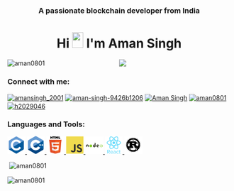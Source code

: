 <h3 align="center">A passionate blockchain developer from India</h3>
<h1 align="center">Hi <img src="https://media.tenor.com/4j1-lsYfaO8AAAAC/crypto-cryptocurrency.gif" width="25px" height="35px" >  I'm Aman Singh</h1>
<p align="right"><img src= "https://github.com/shashankanand13monu/shashankanand13monu/blob/main/code.gif"align="right" width=50%>
 <p align="left"> <img src="https://komarev.com/ghpvc/?username=aman0801&label=Profile%20views&color=0e75b6&style=flat" alt="aman0801" /> </p> 

<h3 align="left">Connect with me:</h3>
<p align="left">
<a href="https://twitter.com/amansingh_2001" target="blank"><img align="center" src="https://raw.githubusercontent.com/rahuldkjain/github-profile-readme-generator/master/src/images/icons/Social/twitter.svg" alt="amansingh_2001" height="30" width="40" /></a>
<a href="https://www.linkedin.com/in/aman-singh-9426b1206/" target="blank"><img align="center" src="https://raw.githubusercontent.com/rahuldkjain/github-profile-readme-generator/master/src/images/icons/Social/linked-in-alt.svg" alt="aman-singh-9426b1206" height="30" width="40" /></a>
<a href="https://www.facebook.com/profile.php?id=100055793222256" target="blank"><img align="center" src="https://raw.githubusercontent.com/rahuldkjain/github-profile-readme-generator/master/src/images/icons/Social/facebook.svg" alt="Aman Singh" height="30" width="40" /></a>
<a href="https://leetcode.com/aman0801/" target="blank"><img align="center" src="https://cdn.jsdelivr.net/npm/simple-icons@3.1.0/icons/leetcode.svg" alt="aman0801" height="30" width="40" /></a>
<a href="https://www.hackerrank.com/h2029046" target="blank"><img align="center" src="https://raw.githubusercontent.com/rahuldkjain/github-profile-readme-generator/master/src/images/icons/Social/hackerrank.svg" alt="h2029046" height="30" width="40" /></a>
</p>

<h3 align="left">Languages and Tools:</h3>
<p align="left"> <a href="https://www.cprogramming.com/" target="_blank" rel="noreferrer"> <img src="https://raw.githubusercontent.com/devicons/devicon/master/icons/c/c-original.svg" alt="c" width="40" height="40"/> </a> <a href="https://www.w3schools.com/cpp/" target="_blank" rel="noreferrer"> <img src="https://raw.githubusercontent.com/devicons/devicon/master/icons/cplusplus/cplusplus-original.svg" alt="cplusplus" width="40" height="40"/> </a> <a href="https://www.w3.org/html/" target="_blank" rel="noreferrer"> <img src="https://raw.githubusercontent.com/devicons/devicon/master/icons/html5/html5-original-wordmark.svg" alt="html5" width="40" height="40"/> </a> <a href="https://developer.mozilla.org/en-US/docs/Web/JavaScript" target="_blank" rel="noreferrer"> <img src="https://raw.githubusercontent.com/devicons/devicon/master/icons/javascript/javascript-original.svg" alt="javascript" width="40" height="40"/> </a> <a href="https://nodejs.org" target="_blank" rel="noreferrer"> <img src="https://raw.githubusercontent.com/devicons/devicon/master/icons/nodejs/nodejs-original-wordmark.svg" alt="nodejs" width="40" height="40"/> </a> <a href="https://reactjs.org/" target="_blank" rel="noreferrer"> <img src="https://raw.githubusercontent.com/devicons/devicon/master/icons/react/react-original-wordmark.svg" alt="react" width="40" height="40"/> </a> <a href="https://www.rust-lang.org" target="_blank" rel="noreferrer"> <img src="https://raw.githubusercontent.com/devicons/devicon/master/icons/rust/rust-plain.svg" alt="rust" width="40" height="40"/> </a> </p>

<p>&nbsp;<img align="center" src="https://github-readme-stats.vercel.app/api?username=aman0801&show_icons=true&locale=en" alt="aman0801" /></p>

<p><img align="center" src="https://github-readme-streak-stats.herokuapp.com/?user=aman0801&" alt="aman0801" /></p>
